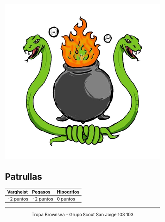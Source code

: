 ![300x300](./img/Alchimist-circle.png)

# Patrullas

| Vargheist    | Pegasos      | Hipogrifos   |
|:-------------|:-------------|:-------------|
|-2 puntos    | -2 puntos    | 0 puntos    |

* * *
<p style="text-align: center;">Tropa Brownsea - Grupo Scout San Jorge 103 103</p>
